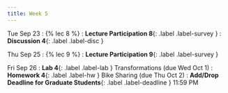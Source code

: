 ```yaml
---
title: Week 5
---
```


Tue Sep 23
: {% lec 8 %}
    <!-- : [Note 8](https://ds100.org/course-notes/visualization_2/visualization_2.html) -->
: **Lecture Participation 8**{: .label .label-survey } 
: **Discussion 4**{: .label .label-disc }

Thu Sep 25
: {% lec 9 %}
    <!-- : [Note 9](https://ds100.org/course-notes/sampling/sampling.html) -->
: **Lecture Participation 9**{: .label .label-survey } 

Fri Sep 26 
: **Lab 4**{: .label .label-lab } Transformations (due Wed Oct 1)
: **Homework 4**{: .label .label-hw } Bike Sharing (due Thu Oct 2)
: **Add/Drop Deadline for Graduate Students**{: .label .label-deadline } 11:59 PM
